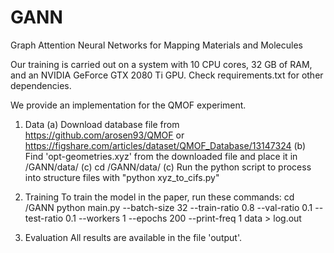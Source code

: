 # GANN
Graph Attention Neural Networks for Mapping Materials and Molecules

Our training is carried out on a system with 10 CPU cores, 32 GB of RAM, and an NVIDIA GeForce GTX 2080 Ti GPU.
Check requirements.txt for other dependencies.

We provide an implementation for the QMOF experiment. 

1. Data 
(a) Download database file from https://github.com/arosen93/QMOF or https://figshare.com/articles/dataset/QMOF_Database/13147324
(b) Find 'opt-geometries.xyz' from the downloaded file and place it in /GANN/data/
(c) cd /GANN/data/
(c) Run the python script to process into structure files with "python xyz_to_cifs.py"

2. Training 
To train the model in the paper, run these commands:
cd /GANN
python main.py --batch-size 32 --train-ratio 0.8 --val-ratio 0.1 --test-ratio 0.1  --workers 1 --epochs 200 --print-freq 1 data > log.out

3. Evaluation
All results are available in the file 'output'.
